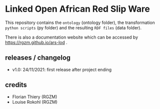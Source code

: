 # Linked Open African Red Slip Ware 
        
This repository contains the `ontology` (ontology folder), the transformation `python scripts` (py folder) and the resulting `RDF files` (data folder).
                 
There is also a documentation website which can be accessed by <https://rgzm.github.io/ars-lod> .
   
## releases / changelog 

-   v1.0: 24/11/2021: first release after project ending

## credits

-   Florian Thiery (RGZM)
-   Louise Rokohl (RGZM)
